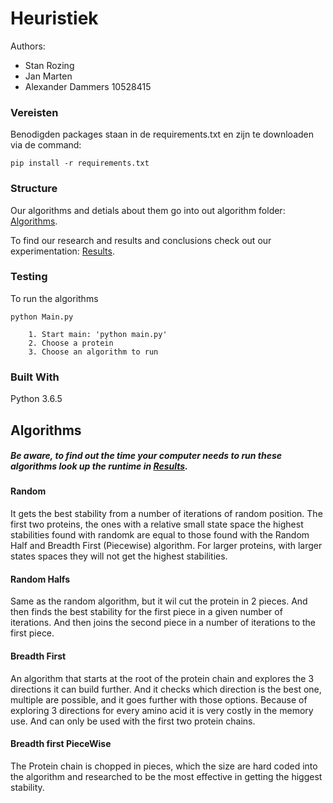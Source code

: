 # Heuristiek
Authors:

- Stan Rozing
- Jan Marten
- Alexander Dammers 10528415

### Vereisten
Benodigden packages staan in de requirements.txt en zijn te downloaden via de command:

```
pip install -r requirements.txt
```
### Structure

Our algorithms and detials about them go into out algorithm folder: [Algorithms](/Code/Algorithms).

To find our research and results and conclusions check out our experimentation: [Results](/Results).

### Testing

To run the algorithms

```
python Main.py
```


        1. Start main: 'python main.py'
        2. Choose a protein
        3. Choose an algorithm to run





### Built With
 Python 3.6.5
 
 
## Algorithms

##### Be aware, to find out the time your computer needs to run these algorithms look up the runtime in [Results](/Results).

#### Random
It gets the best stability from a number of iterations of random position. The first two proteins, the ones with a relative small state space  the highest stabilities found with randomk are equal to those found with the Random Half and Breadth First (Piecewise) algorithm. For larger proteins, with larger states spaces they will not get the highest stabilities.

#### Random Halfs
Same as the random algorithm, but it wil cut the protein in 2 pieces. And then finds the best stability for the first piece in a given number of iterations. And then joins the second piece in a number of iterations to the first piece. 

#### Breadth First
An algorithm that starts at the root of the protein chain and explores the 3 directions it can build further. And it checks which direction is the best one, multiple are possible, and it goes further with those options. Because of exploring 3 directions for every amino acid it is very costly in the memory use. And can only be used with the first two protein chains.

#### Breadth first PieceWise
The Protein chain is chopped in pieces, which the size are hard coded into the algorithm and researched to be the most effective in getting the higgest stability. 


        
 

